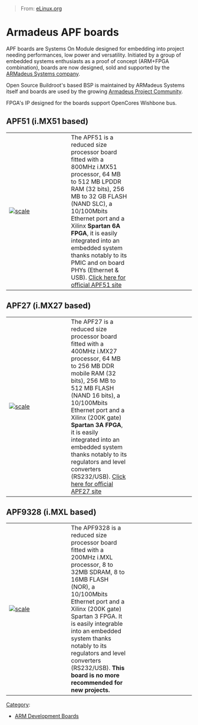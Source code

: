> From: [eLinux.org](http://eLinux.org/Armadeus_APF_boards "http://eLinux.org/Armadeus_APF_boards")


# Armadeus APF boards



APF boards are Systems On Module designed for embedding into project
needing performances, low power and versatility. Initiated by a group of
embedded systems enthusiasts as a proof of concept (ARM+FPGA
combination), boards are now designed, sold and supported by the
[ARMadeus Systems company](http://www.armadeus.com).

Open Source Buildroot's based BSP is maintained by ARMadeus Systems
itself and boards are used by the growing [Armadeus Project
Community](http://www.armadeus.org).

FPGA's IP designed for the boards support OpenCores Wishbone bus.

## APF51 (i.MX51 based)

<table>
<col width="33%" />
<col width="33%" />
<col width="33%" />
<tbody>
<tr class="odd">
<td align="left"><a href="http://elinux.org/File:Armadeus_Apf51.png" title="scale"><img src="http://elinux.org/images/thumb/7/7e/Armadeus_Apf51.png/120px-Armadeus_Apf51.png" alt="scale" /></a></td>
<td align="left">The APF51 is a reduced size processor board fitted with a 800MHz i.MX51 processor, 64 MB to 512 MB LPDDR RAM (32 bits), 256 MB to 32 GB FLASH (NAND SLC), a 10/100Mbits Ethernet port and a Xilinx <strong>Spartan 6A FPGA</strong>, it is easily integrated into an embedded system thanks notably to its PMIC and on board PHYs (Ethernet &amp; USB).
<a href="http://www.armadeus.com/english/products-processor_boards-apf51.html">Click here for official APF51 site</a></td>
<td align="left"></td>
</tr>
</tbody>
</table>

## APF27 (i.MX27 based)

<table>
<col width="33%" />
<col width="33%" />
<col width="33%" />
<tbody>
<tr class="odd">
<td align="left"><a href="http://elinux.org/File:Apf27.gif" title="scale"><img src="http://elinux.org/images/thumb/f/f7/Apf27.gif/120px-Apf27.gif" alt="scale" /></a></td>
<td align="left">The APF27 is a reduced size processor board fitted with a 400MHz i.MX27 processor, 64 MB to 256 MB DDR mobile RAM (32 bits), 256 MB to 512 MB FLASH (NAND 16 bits), a 10/100Mbits Ethernet port and a Xilinx (200K gate) <strong>Spartan 3A FPGA</strong>, it is easily integrated into an embedded system thanks notably to its regulators and level converters (RS232/USB).
<a href="http://www.armadeus.com/english/products-processor_boards-apf27.html">Click here for official APF27 site</a></td>
<td align="left"></td>
</tr>
</tbody>
</table>

## APF9328 (i.MXL based)

<table>
<col width="33%" />
<col width="33%" />
<col width="33%" />
<tbody>
<tr class="odd">
<td align="left"><a href="http://elinux.org/File:APF9328.gif" title="scale"><img src="http://elinux.org/images/thumb/b/b6/APF9328.gif/120px-APF9328.gif" alt="scale" /></a></td>
<td align="left">The APF9328 is a reduced size processor board fitted with a 200MHz i.MXL processor, 8 to 32MB SDRAM, 8 to 16MB FLASH (NOR), a 10/100Mbits Ethernet port and a Xilinx (200K gate) Spartan 3 FPGA. It is easily integrable into an embedded system thanks notably to its regulators and level converters (RS232/USB).
<strong>This board is no more recommended for new projects.</strong></td>
<td align="left"></td>
</tr>
</tbody>
</table>


[Category](http://eLinux.org/Special:Categories "Special:Categories"):

-   [ARM Development
    Boards](http://eLinux.org/Category:ARM_Development_Boards "Category:ARM Development Boards")

